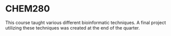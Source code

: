 # CHEM280
This course taught various different bioinformatic techniques. A final project utilizing these techniques was created at the end of the quarter.
